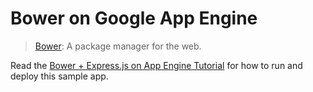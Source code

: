 # Bower on Google App Engine

> [Bower][1]: A package manager for the web.

Read the [Bower + Express.js on App Engine Tutorial][2] for how to run and
deploy this sample app.

[1]: http://bower.io/
[2]: https://cloud.google.com/nodejs/resources/tools/bower
